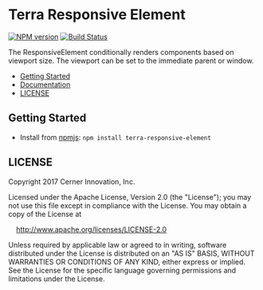 # Terra Responsive Element


[![NPM version](http://img.shields.io/npm/v/terra-responsive-element.svg)](https://www.npmjs.org/package/terra-responsive-element)
[![Build Status](https://travis-ci.org/cerner/terra-ui.svg?branch=master)](https://travis-ci.org/cerner/terra-ui)

The ResponsiveElement conditionally renders components based on viewport size.
The viewport can be set to the immediate parent or window.

- [Getting Started](#getting-started)
- [Documentation](docs/)
- [LICENSE](#license)

## Getting Started

- Install from [npmjs](https://www.npmjs.com): `npm install terra-responsive-element`

## LICENSE

Copyright 2017 Cerner Innovation, Inc.

Licensed under the Apache License, Version 2.0 (the "License"); you may not use this file except in compliance with the License. You may obtain a copy of the License at

&nbsp;&nbsp;&nbsp;&nbsp;http://www.apache.org/licenses/LICENSE-2.0

Unless required by applicable law or agreed to in writing, software distributed under the License is distributed on an "AS IS" BASIS, WITHOUT WARRANTIES OR CONDITIONS OF ANY KIND, either express or implied. See the License for the specific language governing permissions and limitations under the License.
